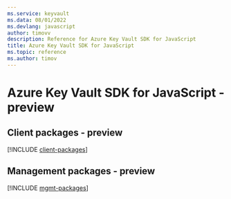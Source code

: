 ```yaml
---
ms.service: keyvault
ms.data: 08/01/2022
ms.devlang: javascript
author: timovv
description: Reference for Azure Key Vault SDK for JavaScript
title: Azure Key Vault SDK for JavaScript
ms.topic: reference
ms.author: timov
---
```

# Azure Key Vault SDK for JavaScript - preview

## Client packages - preview
[!INCLUDE [client-packages](key-vault-client-index.md)]
## Management packages - preview
[!INCLUDE [mgmt-packages](key-vault-mgmt-index.md)]